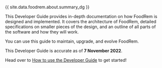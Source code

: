<!-- markdownlint-disable-file first-line-h1 -->
<!-- markdownlint-disable-next-line proper-names -->
{{ site.data.foodrem.about.summary_dg }}

This Developer Guide provides in-depth documentation on how FoodRem is designed and implemented. It covers the architecture of FoodRem, detailed specifications on smaller pieces of the design, and an outline of all parts of the software and how they will work.

You can use this guide to maintain, upgrade, and evolve FoodRem.

This Developer Guide is accurate as of **7 November 2022**.

Head over to [How to use the Developer Guide](#how-to-use-the-developer-guide) to get started!
